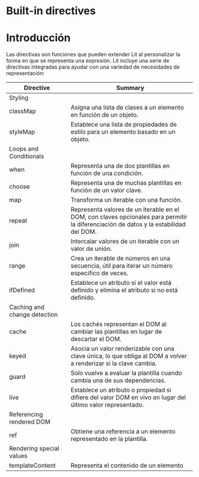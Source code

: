 # Built-in directives

# Introducción

Las directivas son funciones que pueden extender Lit al personalizar la forma en que se representa una expresión. Lit incluye una serie de directivas integradas para ayudar con una variedad de necesidades de representación:

| Directive | Summary |
| --- | --- |
| Styling |  |
| classMap | Asigna una lista de clases a un elemento en función de un objeto. |
| styleMap | Establece una lista de propiedades de estilo para un elemento basado en un objeto. |
| Loops and Conditionals |  |
| when | Representa una de dos plantillas en función de una condición. |
| choose | Representa una de muchas plantillas en función de un valor clave. |
| map | Transforma un iterable con una función. |
| repeat | Representa valores de un iterable en el DOM, con claves opcionales para permitir la diferenciación de datos y la estabilidad del DOM. |
| join | Intercalar valores de un iterable con un valor de unión. |
| range | Crea un iterable de números en una secuencia, útil para iterar un número específico de veces. |
| ifDefined | Establece un atributo si el valor está definido y elimina el atributo si no está definido. |
| Caching and change detection |  |
| cache | Los cachés representan el DOM al cambiar las plantillas en lugar de descartar el DOM. |
| keyed | Asocia un valor renderizable con una clave única, lo que obliga al DOM a volver a renderizar si la clave cambia. |
| guard | Solo vuelve a evaluar la plantilla cuando cambia una de sus dependencias. |
| live | Establece un atributo o propiedad si difiere del valor DOM en vivo en lugar del último valor representado. |
| Referencing rendered DOM |  |
| ref | Obtiene una referencia a un elemento representado en la plantilla. |
| Rendering special values |  |
| templateContent | Representa el contenido de un elemento <template> . |
| unsafeHTML | Representa una cadena como HTML en lugar de texto. |
| unsafeSVG | Representa una cadena como SVG en lugar de texto. |
| Asynchronous rendering |  |
| until | Representa contenido de marcador de posición hasta que se resuelven una o más promesas. |
| asyncAppend | Agrega valores de un 'AsyncIterable' en el DOM a medida que se obtienen. |
| asyncReplace | Representa el valor más reciente de un 'AsyncIterable' en el DOM a medida que se obtiene. |
 

> ℹ️ Empaca solo lo que usas. Estas se llaman directivas "incorporadas" porque son parte del paquete Lit. Pero cada directiva es un módulo separado, por lo que su aplicación solo incluye las directivas que importa.
> 

# Styling

## classMap

Establece una lista de clases para un elemento basado en un objeto.

| Import | import {classMap} from 'lit/directives/class-map.js'; |
| --- | --- |
| Signature | classMap(classInfo: {[name: string]: string | boolean | number}) |
| Usable location | class attribute expression (must be the only expression in the class attribute) |

La directiva `classMap` usa la API `element.classList` para agregar y quitar clases de manera eficiente a un elemento en función de un objeto pasado por el usuario. Cada clave del objeto se trata como un nombre de clase y, si el valor asociado con la clave es verdadero, esa clase se agrega al elemento. En renderizaciones subsiguientes, se eliminan todas las clases establecidas previamente que sean falsas o que ya no estén en el objeto.

```jsx
class MyElement extends LitElement {
  static properties = {
    enabled: {type: Boolean},
  };

  constructor() {
    super();
    this.enabled = false;
  }

  render() {
    const classes = { enabled: this.enabled, hidden: false };
    return html`<div class=${classMap(classes)}>Classy text</div>`;
  }
}
customElements.define('my-element', MyElement);
```

El `classMap` debe ser la única expresión en el atributo de clase, pero se puede combinar con valores estáticos:

```jsx
html`<div class="my-widget ${classMap(dynamicClasses)}">Static and dynamic</div>`;
```

## styleMap

Establece una lista de propiedades de estilo para un elemento basado en un objeto.

| Import | import {styleMap} from 'lit/directives/style-map.js'; |
| --- | --- |
| Signature | styleMap(styleInfo: {[name: string]: string | undefined | null}) |
| Usable location | style attribute expression (must be the only expression in the style attribute) |

La directiva `styleMap` utiliza la API `element.style` para agregar y eliminar estilos en línea de manera eficiente a un elemento en función de un objeto pasado por el usuario. Cada clave en el objeto se trata como un nombre de propiedad de estilo, el valor se trata como el valor de esa propiedad. En las renderizaciones posteriores, se eliminan todas las propiedades de estilo establecidas anteriormente que sean  `undefined` o son `null` (se establecen en `null`).

```jsx
class MyElement extends LitElement {
  static properties = {
    enabled: {type: Boolean},
  };

  constructor() {
    super();
    this.enabled = false;
  }

  render() {
    const styles = { backgroundColor: this.enabled ? 'blue' : 'gray', color: 'white' };
    return html`<p style=${styleMap(styles)}>Hello style!</p>`;
  }
}
customElements.define('my-element', MyElement);
```

Para las propiedades CSS que contienen guiones, puede usar el equivalente en mayúsculas y minúsculas o poner el nombre de la propiedad entre comillas. Por ejemplo, puede escribir la propiedad CSS font-family como fontFamily o 'font-family':

```jsx
{ fontFamily: 'roboto' }
{ 'font-family': 'roboto' }
```

Consulte las propiedades personalizadas de CSS, como `--custom-color`, colocando el nombre completo de la propiedad entre comillas:

```jsx
{ '--custom-color': 'steelblue' }
```

El `styleMap` debe ser la única expresión en el atributo de estilo, pero se puede combinar con valores estáticos:

```jsx
html`<p style="color: white; ${styleMap(moreStyles)}">More styles!</p>`;
```

# Loops and conditionals

## when

Representa una de dos templates en función de una condición.

| Import | import {when} from 'lit/directives/when.js'; |
| --- | --- |
| Signature | when<T, F>(
  condition: boolean,
  trueCase: () => T,
  falseCase?: () => F
) |
| Usable location | Any |

Cuando la condición es `true`, devuelve el resultado de llamar a `trueCase()`, de lo contrario, devuelve el resultado de llamar a `falseCase()` si se define `falseCase`.

Esta es una envoltura de conveniencia alrededor de una expresión ternaria que hace que sea un poco más agradable escribir un condicional en línea sin un else.

```jsx
class MyElement extends LitElement {
  render() {
    return html`
      ${when(this.user, () => html`User: ${this.user.username}`, () => html`Sign In...`)}
    `;
  }
}
```

## choose

Choose y evalúa una función de plantilla de una lista de casos en función de hacer coincidir el `value` dado con un caso.

| Import | import {choose} from 'lit/directives/choose.js'; |
| --- | --- |
| Signature | choose<T, V>(
  value: T,
  cases: Array<[T, () => V]>,
  defaultCase?: () => V
) |
| Usable location | Any |

Los casos están estructurados como `[caseValue, func]`. `value` coincide con `caseValue` por estricta igualdad. Se selecciona el primer partido. Los valores de caso pueden ser de cualquier tipo, incluidos primitivos, objetos y símbolos.

Esto es similar a una declaración de cambio, pero como una expresión y sin fallas.

```jsx
class MyElement extends LitElement {
  render() {
    return html`
      ${choose(this.section, [
        ['home', () => html`<h1>Home</h1>`],
        ['about', () => html`<h1>About</h1>`]
      ],
      () => html`<h1>Error</h1>`)}
    `;
  }
}
```

## map

Devuelve un iterable que contiene el resultado de llamar a `f(valor)` en cada valor de los `items`.

| Import | import {map} from 'lit/directives/map.js'; |
| --- | --- |
| Signature | map<T>(
  items: Iterable<T> | undefined,
  f: (value: T, index: number) => unknown
) |
| Usable location | Any |

`map()` es un contenedor simple alrededor de un bucle for/of que hace que trabajar con iterables en expresiones sea un poco más fácil. `map()` siempre actualiza cualquier DOM creado en su lugar; no hace ninguna diferencia ni movimiento de DOM. Si necesita que vea **repetir**. `map()` es más pequeño y más rápido que `repeat()`, por lo que si no necesita diferencias y estabilidad DOM, prefiera `map()`.

```jsx
class MyElement extends LitElement {
  render() {
    return html`
      <ul>
        ${map(items, (i) => html`<li>${i}</li>`)}
      </ul>
    `;
  }
}
```

## repeat

Representa valores de un iterable en el DOM, con claves opcionales para permitir la diferenciación de datos y la estabilidad del DOM.

| Import | import {repeat} from 'lit/directives/repeat.js'; |
| --- | --- |
| Signature | repeat(items: Iterable<T>, keyfn: KeyFn<T>, template: ItemTemplate<T>)

repeat(items: Iterable<T>, template: ItemTemplate<T>)

type KeyFn<T> = (item: T, index: number) => unknown;

type ItemTemplate<T> = (item: T, index: number) => unknown; |
| Usable location | Child expression |

Repite una serie de valores (generalmente `TemplateResults`) generados a partir de un iterable y actualiza esos elementos de manera eficiente cuando cambia el iterable. Cuando se proporciona `keyFn`, la asociación de clave a DOM se mantiene entre las actualizaciones al mover el DOM generado cuando sea necesario y, en general, es la forma más eficiente de usar `repeat`, ya que realiza un trabajo innecesario mínimo para las inserciones y eliminaciones.

Si no está usando una función clave, debería considerar usar `map()`.

```jsx
class MyElement extends LitElement {
  static properties = {
    items: {},
  };

  constructor() {
    super();
    this.items = [];
  }

  render() {
    return html`
      <ul>
        ${repeat(this.items, (item) => item.id, (item, index) => html`
          <li>${index}: ${item.name}</li>`)}
      </ul>
    `;
  }
}
customElements.define('my-element', MyElement);
```

Si no se proporciona `keyFn`, la repetición funcionará de manera similar a un mapa simple de elementos a valores, y DOM se reutilizará contra elementos potencialmente diferentes.

Consulte Cuándo usar el `map` o `repeat` para ver una discusión sobre cuándo usar la `repeat` y cuándo usar el control de flujo de JavaScript estándar.

## join

Devuelve un iterable que contiene los valores de los `items` intercalados con el valor del `joiner`.

| Import | import {join} from 'lit/directives/join.js'; |
| --- | --- |
| Signature | join<I, J>(
  items: Iterable<I> | undefined,
  joiner: J
): Iterable<I | J>;

join<I, J>(
  items: Iterable<I> | undefined,
  joiner: (index: number) => J
): Iterable<I | J>; |
| Usable location | Any |

```jsx
class MyElement extends LitElement {

  render() {
    return html`
      ${join(
        map(menuItems, (i) => html`<a href=${i.href}>${i.label}</a>`),
        html`<span class="separator">|</span>`
      )}
    `;
  }
}
```

## range

Devuelve un iterable de enteros de `start` a `end` (exclusivo) incrementando por `step`.

| Import | import {range} from 'lit/directives/range.js'; |
| --- | --- |
| Signature | range(end: number): Iterable<number>;

range(
  start: number,
  end: number,
  step?: number
): Iterable<number>; |
| Usable location | Any |

```jsx
class MyElement extends LitElement {

  render() {
    return html`
      ${map(range(8), (i) => html`${i + 1}`)}
    `;
  }
}
```

## ifDefined

Establece un atributo si el valor está definido y elimina el atributo si no está definido.

| Import | import {ifDefined} from 'lit/directives/if-defined.js'; |
| --- | --- |
| Signature | ifDefined(value: unknown) |
| Usable location | Attribute expression |

Para AttributeParts, establece el atributo si el valor está definido y elimina el atributo si el valor no está definido (`undefined` o `null`). Para otros tipos de piezas, esta directiva no funciona.

Cuando existe más de una expresión en un solo valor de atributo, el atributo se eliminará si alguna expresión usa `ifDefined` y se evalúa como `undefinde`/`null`. Esto es especialmente útil para configurar atributos de URL, cuando el atributo no debe configurarse si las partes requeridas de la URL no están definidas, para evitar errores 404.

```jsx
class MyElement extends LitElement {
  static properties = {
    filename: {},
    size: {},
  };

  constructor() {
    super();
    this.filename = undefined;
    this.size = undefined;
  }

  render() {
    // src attribute not rendered if either size or filename are undefined
    return html`<img src="/images/${ifDefined(this.size)}/${ifDefined(this.filename)}">`;
  }
}
customElements.define('my-element', MyEleent);
```

# Caching and change detection

## cache

Los cachés representan el DOM al cambiar las plantillas en lugar de descartar el DOM. Puede utilizar esta directiva para optimizar el rendimiento de la representación al cambiar con frecuencia entre plantillas grandes.

| Import | import {cache} from 'lit/directives/cache.js'; |
| --- | --- |
| Signature | cache(value: TemplateResult|unknown) |
| Usable location | Child expression |

Cuando el valor pasado a la `cache` cambia entre uno o más `TemplateResults`, los nodos DOM representados para una plantilla determinada se almacenan en caché cuando no están en uso. Cuando la plantilla cambia, la directiva almacena en caché los nodos DOM actuales antes de cambiar al nuevo valor y los restaura desde el caché cuando se vuelve a cambiar a un valor renderizado anteriormente, en lugar de crear los nodos DOM de nuevo.

```jsx
const detailView = (data) => html`<div>...</div>`;
const summaryView = (data) => html`<div>...</div>`;

class MyElement extends LitElement {
  static properties = {
    data: {},
  };

  constructor() {
    super();
    this.data = {showDetails: true, /*...*/ };
  }

  render() {
    return html`${cache(this.data.showDetails
      ? detailView(this.data)
      : summaryView(this.data)
    )}`;
  }
}
customElements.define('my-element', MyElement);
```

Cuando Lit vuelve a renderizar una plantilla, solo actualiza las partes modificadas: no crea ni elimina más DOM del necesario. Pero cuando cambias de una plantilla a otra, Lit elimina el antiguo DOM y genera un nuevo árbol DOM.

La directiva de `cache` almacena en caché el DOM generado para una expresión dada y una plantilla de entrada. En el ejemplo anterior, almacena en caché el DOM para las plantillas de `summaryView` y `detailView` . Cuando cambia de una vista a otra, Lit intercambia la versión almacenada en caché de la nueva vista y la actualiza con los datos más recientes. Esto puede mejorar el rendimiento de la representación cuando estas vistas se cambian con frecuencia.

## keyed

Asocia un valor representable con una clave única. Cuando la clave cambia, el DOM anterior se elimina y se elimina antes de representar el siguiente valor, incluso si el valor, como una plantilla, es el mismo.

| Import | import {keyed} from 'lit/directives/keyed.js'; |
| --- | --- |
| Signature | keyed(key: unknown, value: unknown) |
| Usable location | Any expression |

`keyed` es útil cuando está procesando elementos con estado y necesita asegurarse de que todo el estado del elemento se borre cuando cambien algunos datos críticos. Básicamente, opta por no participar en la estrategia de reutilización DOM predeterminada de Lit.

`keyed` también es útil en algunos escenarios de animación si necesita forzar un nuevo elemento para animaciones de "entrar" o "salir".

```jsx
class MyElement extends LitElement {
  static properties = {
    userId: {},
  };

  constructor() {
    super();
    this.userId = '';
  }

  render() {
    return html`
      <div>
        ${keyed(this.userId, html`<user-card .userId=${this.userId}></user-card>`)}
      </div>`;
  }
}
customElements.define('my-element', MyElement);
```

## guard

Solo vuelve a evaluar la plantilla cuando cambia una de sus dependencias, para optimizar el rendimiento de la representación y evitar el trabajo innecesario.

| Import | import {guard} from 'lit/directives/guard.js'; |
| --- | --- |
| Signature | guard(dependencies: unknown[], valueFn: () => unknown) |
| Usable location | Any expression |

Representa el valor devuelto por valueFn y solo vuelve a evaluar valueFn cuando una de las dependencias cambia de identidad.

Dónde:

- `dependencias` es una matriz de valores para monitorear los cambios.
- `valueFn` es una función que devuelve un valor representable.

`guard` es útil con patrones de datos inmutables, al evitar un trabajo costoso hasta que se actualicen los datos.

```jsx
class MyElement extends LitElement {
  static properties = {
    value: {},
  };

  constructor() {
    super();
    this.value = '';
  }

  render() {
    return html`
      <div>
        ${guard([this.value], () => calculateSHA(this.value))}
      </div>`;
  }
}
customElements.define('my-element', MyElement);
```

En este caso, la costosa función de `calculateSHA` solo se ejecuta cuando cambia la propiedad del `value`.

## live

Establece un atributo o propiedad si difiere del valor DOM en vivo en lugar del último valor representado.

| Import | import {live} from 'lit/directives/live.js'; |
| --- | --- |
| Signature | live(value: unknown) |
| Usable location | Attribute or property expression |

Al determinar si actualizar el valor, verifica el valor de la expresión con el valor DOM en vivo, en lugar del comportamiento predeterminado de Lit de verificar con el último valor establecido.

Esto es útil para los casos en los que el valor DOM puede cambiar desde fuera de Lit. Por ejemplo, al usar una expresión para establecer la propiedad de `valor` de un elemento `<input>`, el texto de un elemento de contenido editable o un elemento personalizado que cambia sus propias propiedades o atributos.

En estos casos, si el valor DOM cambia, pero el valor establecido a través de la expresión Lit no lo ha hecho, Lit no sabrá actualizar el valor DOM y lo dejará solo. Si esto no es lo que desea, si desea sobrescribir el valor DOM con el valor vinculado sin importar qué, use la directiva `live()`.

```jsx
class MyElement extends LitElement {
  static properties = {
    data: {},
  };

  constructor() {
    super();
    this.data = {value: 'test'};
  }

  render() {
    return html`<input .value=${live(this.data.value)}>`;
  }
}
customElements.define('my-element', MyElement);
```

`live()` realiza una verificación de igualdad estricta con el valor DOM en vivo, y si el nuevo valor es igual al valor en vivo, no hace nada. Esto significa que `live()` no debe usarse cuando la expresión provocará una conversión de tipo. Si usa `live()` con una expresión de atributo, asegúrese de que solo se pasen cadenas o la expresión se actualizará en cada representación.

# Rendering special values

## templateContent

Muestra el contenido de un elemento `<template>`.

| Import | import {templateContent} from 'lit/directives/template-content.js'; |
| --- | --- |
| Signature | templateContent(templateElement: HTMLTemplateElement) |
| Usable location | Child expression |

Las plantillas Lit están codificadas en Javascript, por lo que pueden incorporar expresiones Javascript que las hacen dinámicas. Si tiene una `<template>` HTML estática que necesita incluir en su plantilla de Lit, puede usar la directiva `templateContent` para clonar el contenido de la plantilla e incluirlo en su plantilla de Lit. Siempre que la referencia del elemento de la plantilla no cambie entre renderizaciones, las renderizaciones subsiguientes no funcionarán.

> ⚠️ Tenga en cuenta que el contenido de la plantilla debe estar controlado por el desarrollador y no debe crearse con una cadena que no sea de confianza. Los ejemplos de contenido que no es de confianza incluyen parámetros de cadena de consulta y valores de las entradas del usuario. Las plantillas que no son de confianza representadas con esta directiva podrían generar vulnerabilidades de secuencias de comandos entre sitios (XSS).
> 

```jsx
const templateEl = document.querySelector('template#myContent');

class MyElement extends LitElement {

  render() {
    return  html`
      Here's some content from a template element:
      ${templateContent(templateEl)}`;
  }
}
customElements.define('my-element', MyElement);
```

## unsafeHTML

Representa una cadena como HTML en lugar de texto.

| Import | import {unsafeHTML} from 'lit/directives/unsafe-html.js'; |
| --- | --- |
| Signature | unsafeHTML(value: string | typeof nothing | typeof noChange) |
| Usable location | Child expression |

Una característica clave de la sintaxis de plantillas de Lit es que solo las cadenas que se originan en los literales de plantilla se analizan como HTML. Debido a que los literales de plantilla solo se pueden crear en archivos de secuencias de comandos confiables, esto actúa como una protección natural contra los ataques XSS que inyectan HTML no confiable. Sin embargo, puede haber casos en los que el HTML que no se origina en archivos de secuencias de comandos deba representarse en una plantilla de Lit, por ejemplo, contenido HTML de confianza extraído de una base de datos. La directiva `unsafeHTML` analizará una cadena como HTML y la representará en una plantilla Lit.

> ⚠️ Tenga en cuenta que la cadena que se pasa a `unsafeHTML` debe estar controlada por el desarrollador y no incluir contenido que no sea de confianza. Los ejemplos de contenido que no es de confianza incluyen parámetros de cadena de consulta y valores de las entradas del usuario. El contenido que no es de confianza presentado con esta directiva podría generar vulnerabilidades de secuencias de comandos entre sitios (XSS).
> 

```jsx
const markup = '<h3>Some HTML to render.</h3>';

class MyElement extends LitElement {

  render() {
    return html`
      Look out, potentially unsafe HTML ahead:
      ${unsafeHTML(markup)}
    `;
  }
}
customElements.define('my-element', MyElement);
```

## unsafeSVG

Representa una cadena como SVG en lugar de texto.

| Import | import {unsafeSVG} from 'lit/directives/unsafe-svg.js'; |
| --- | --- |
| Signature | unsafeSVG(value: string | typeof nothing | typeof noChange) |
| Usable location | Child expression |

Al igual que con `unsafeHTML`, puede haber casos en los que el contenido SVG que no se origina en archivos de secuencias de comandos deba representarse en una plantilla de Lit, por ejemplo, contenido SVG de confianza extraído de una base de datos. La directiva unsafeSVG analizará una cadena como SVG y la representará en una plantilla Lit.

> ⚠️ Tenga en cuenta que la cadena que se pasa a `unsafeSVG` debe estar controlada por el desarrollador y no debe incluir contenido que no sea de confianza. Los ejemplos de contenido que no es de confianza incluyen parámetros de cadena de consulta y valores de las entradas del usuario. El contenido que no es de confianza presentado con esta directiva podría generar vulnerabilidades de secuencias de comandos entre sitios (XSS).
> 

```jsx
const svg = '<circle cx="50" cy="50" r="40" fill="red" />';

class MyElement extends LitElement {

  render() {
    return html`
      Look out, potentially unsafe SVG ahead:
      <svg width="40" height="40" viewBox="0 0 100 100"
        xmlns="http://www.w3.org/2000/svg" version="1.1">
        ${unsafeSVG(svg)}
      </svg> `;
  }
}
customElements.define('my-element', MyElement);
```

# Referencing rendered DOM

## ref

Recupera una referencia a un elemento representado en el DOM.

| Import | import {ref} from 'lit/directives/ref.js'; |
| --- | --- |
| Signature | ref(refOrCallback: RefOrCallback) |
| Usable location | Element expression |

Aunque la mayor parte de la manipulación del DOM en Lit se puede lograr de manera declarativa usando plantillas, las situaciones avanzadas pueden requerir obtener una referencia a un elemento representado en la plantilla y manipularlo de manera imperativa. Los ejemplos comunes de cuándo esto puede ser útil incluyen enfocar un control de formulario o llamar a una biblioteca de manipulación DOM imperativa en un elemento contenedor.

Cuando se coloca en un elemento de la plantilla, la directiva `ref` recuperará una referencia a ese elemento una vez representado. La referencia del elemento se puede recuperar de una de dos maneras: pasando un objeto `Ref` o pasando una devolución de llamada.

Un objeto `Ref` actúa como un contenedor para una referencia al elemento y se puede crear utilizando el método auxiliar `createRef` que se encuentra en el módulo `ref`. Después de la renderización, la propiedad de valor de `Ref` se establecerá en el elemento, donde se puede acceder en el ciclo de vida posterior a la renderización como `updated`.

```jsx
class MyElement extends LitElement {

  inputRef = createRef();

  render() {
    // Passing ref directive a Ref object that will hold the element in .value
    return html`<input ${ref(this.inputRef)}>`;
  }

  firstUpdated() {
    const input = this.inputRef.value!;
    input.focus();
  }
}
customElements.define('my-element', MyElement);
```

Una devolución de llamada ref también se puede pasar a la directiva `ref`. La devolución de llamada se llamará cada vez que cambie el elemento al que se hace referencia. Si una devolución de llamada de referencia se representa en una posición de elemento diferente o se elimina en una representación posterior, primero se llamará con `undefined`, seguida de otra llamada con el nuevo elemento al que se representó (si corresponde). Tenga en cuenta que en un `LitElement`, la devolución de llamada se llamará vinculada al elemento host automáticamente.

```jsx
class MyElement extends LitElement {

  render() {
    // Passing ref directive a change callback
    return html`<input ${ref(this.inputChanged)}>`;
  }

  inputChanged(input) {
    input?.focus();
  }
}
customElements.define('my-element', MyElement);
```

# Asynchronous rendering

## until

Representa contenido de marcador de posición hasta que se resuelven una o más promesas.

| Import | import {until} from 'lit/directives/until.js'; |
| --- | --- |
| Signature | until(...values: unknown[]) |
| Usable location | Any expression |

Toma una serie de valores, incluyendo Promesas. Los valores se representan en orden de prioridad, con el primer argumento que tiene la prioridad más alta y el último argumento que tiene la prioridad más baja. Si un valor es una Promesa, se representará un valor de menor prioridad hasta que se resuelva.

La prioridad de los valores se puede usar para crear contenido de marcador de posición para datos asíncronos. Por ejemplo, una promesa con contenido pendiente puede ser el primer argumento (prioridad más alta) y una plantilla de indicador de carga sin promesa puede usarse como segundo argumento (prioridad más baja). El indicador de carga se representa de inmediato y el contenido principal se representará cuando se resuelva la Promesa.

```jsx
class MyElement extends LitElement {
  static properties = {
    content: {state: true},
  };

  constructor() {
    super();
    this.content = fetch('./content.txt').then(r => r.text());
  }

  render() {
    return html`${until(this.content, html`<span>Loading...</span>`)}`;
  }
}
customElements.define('my-element', MyElement);
```

## asyncAppend

Agrega valores de `AsyncIterable` al DOM a medida que se generan.

| Import | import {asyncAppend} from 'lit/directives/async-append.js'; |
| --- | --- |
| Signature | asyncAppend(iterable: AsyncIterable) |
| Usable location | Child expression |

`asyncAppend` hace que los valores de un async sean iterables, agregando cada nuevo valor después del anterior. Tenga en cuenta que los generadores asíncronos también implementan el protocolo iterable asíncrono y, por lo tanto, pueden ser consumidos por `asyncAppend`.

```jsx
async function *tossCoins(count) {
  for (let i=0; i<count; i++) {
    yield Math.random() > 0.5 ? 'Heads' : 'Tails';
    await new Promise((r) => setTimeout(r, 1000));
  }
}

class MyElement extends LitElement {
  static properties = {
    tosses: {state: true},
  };

  constructor() {
    super();
    this.tosses = tossCoins(10);
  }

  render() {
    return html`
      <ul>${asyncAppend(this.tosses, (v) => html`<li>${v}</li>`)}</ul>`;
  }
}
customElements.define('my-element', MyElement);
```

## asyncReplace

Representa el valor más reciente de un `AsyncIterable` en el DOM a medida que se produce.

| mport | import {asyncReplace} from 'lit/directives/async-replace.js'; |
| --- | --- |
| Signature | asyncReplace(iterable: AsyncIterable) |
| Usable location | Child expression |

Similar a `asyncAppend`, `asyncReplace` hace que los valores de un async sean iterables, reemplazando el valor anterior con cada valor nuevo.

```jsx
async function *countDown(count) {
  while (count > 0) {
    yield count--;
    await new Promise((r) => setTimeout(r, 1000));
  }
}

class MyElement extends LitElement {
  static properties = {
    timer: {state: true},
  };

  constructor() {
    super();
    this.timer = countDown(10);
  }

  render() {
    return html`Timer: <span>${asyncReplace(this.timer)}</span>.`;
  }
}
customElements.define('my-element', MyElement);
```


---
[⬅️ volver](https://github.com/VictorHugoAguilar/javascript-theory-questions-explained/blob/main/theory-lit-element/readme.md#lit-element-v2)
